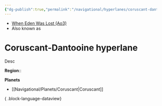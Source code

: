 ```yaml
---
{"dg-publish":true,"permalink":"/navigational/hyperlanes/coruscant-dantooine-hyperlane/","tags":["map","hyperlane","unfinished"],"noteIcon":"saber1"}
---
```


- [When Eden Was Lost (Ao3)](https://archiveofourown.org/works/19334440/chapters/45992584)
- Also known as 

# Coruscant-Dantooine hyperlane
Desc

**Region**::

**Planets**
- [[Navigational/Planets/Coruscant\|Coruscant]]

{ .block-language-dataview}